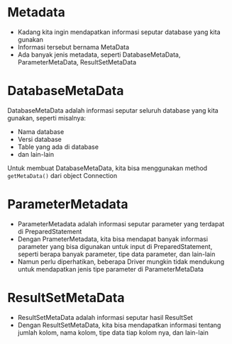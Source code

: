 # Metadata

- Kadang kita ingin mendapatkan informasi seputar database yang kita gunakan
- Informasi tersebut bernama MetaData
- Ada banyak jenis metadata, seperti DatabaseMetaData, ParameterMetaData, ResultSetMetaData

# DatabaseMetaData

DatabaseMetaData adalah informasi seputar seluruh database yang kita gunakan, seperti misalnya:

- Nama database
- Versi database
- Table yang ada di database
- dan lain-lain

Untuk membuat DatabaseMetaData, kita bisa menggunakan method `getMetaData()` dari object Connection

# ParameterMetadata

- ParameterMetadata adalah informasi seputar parameter yang terdapat di PreparedStatement
- Dengan PrameterMetadata, kita bisa mendapat banyak informasi parameter yang bisa digunakan untuk input di PreparedStatement, seperti berapa banyak parameter, tipe data parameter, dan lain-lain
- Namun perlu diperhatikan, beberapa Driver mungkin tidak mendukung untuk mendapatkan jenis tipe parameter di ParameterMetaData

# ResultSetMetaData

- ResultSetMetaData adalah informasi seputar hasil ResultSet
- Dengan ResultSetMetaData, kita bisa mendapatkan informasi tentang jumlah kolom, nama kolom, tipe data tiap kolom nya, dan lain-lain
